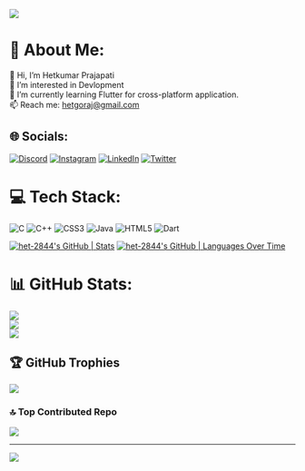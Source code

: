 ![](https://quotes-github-readme.vercel.app/api?type=horizontal&theme=light)


# 💫 About Me:
👋 Hi, I’m Hetkumar Prajapati<br>👀 I’m interested in Devlopment<br>🌱 I’m currently learning Flutter for cross-platform application.<br>📫 Reach me: hetgoraj@gmail.com


## 🌐 Socials:
[![Discord](https://img.shields.io/badge/Discord-%237289DA.svg?logo=discord&logoColor=white)](https://discord.gg/het2333#5118) [![Instagram](https://img.shields.io/badge/Instagram-%23E4405F.svg?logo=Instagram&logoColor=white)](https://www.instagram.com/het226/) [![LinkedIn](https://img.shields.io/badge/LinkedIn-%230077B5.svg?logo=linkedin&logoColor=white)](https://www.linkedin.com/in/hetkumar-prajapati/) [![Twitter](https://img.shields.io/badge/Twitter-%231DA1F2.svg?logo=Twitter&logoColor=white)](https://twitter.com/HetkumarPr97061) 

# 💻 Tech Stack:
![C](https://img.shields.io/badge/c-%2300599C.svg?style=for-the-badge&logo=c&logoColor=white) ![C++](https://img.shields.io/badge/c++-%2300599C.svg?style=for-the-badge&logo=c%2B%2B&logoColor=white) ![CSS3](https://img.shields.io/badge/css3-%231572B6.svg?style=for-the-badge&logo=css3&logoColor=white) ![Java](https://img.shields.io/badge/java-%23ED8B00.svg?style=for-the-badge&logo=java&logoColor=white) ![HTML5](https://img.shields.io/badge/html5-%23E34F26.svg?style=for-the-badge&logo=html5&logoColor=white) ![Dart](https://img.shields.io/badge/dart-%23ED8B00.svg?style=for-the-badge&logo=dart&logoColor=white)

[![het-2844's GitHub | Stats](https://stats.quine.sh/het-2844/github?theme=dark)](https://quine.sh?utm_source=widgets&utm_campaign=het-2844)
[![het-2844's GitHub | Languages Over Time](https://stats.quine.sh/het-2844/languages-over-time?theme=dark)](https://quine.sh?utm_source=widgets&utm_campaign=het-2844)

# 📊 GitHub Stats:
![](https://github-readme-stats.vercel.app/api?username=prajapatihet&theme=default&hide_border=false&include_all_commits=true&count_private=true)<br/>
![](https://github-readme-streak-stats.herokuapp.com/?user=prajapatihet&theme=default&hide_border=false)<br/>
![](https://github-readme-stats.vercel.app/api/top-langs/?username=prajapatihet&theme=default&hide_border=false&include_all_commits=true&count_private=true&layout=compact)

## 🏆 GitHub Trophies
![](https://github-profile-trophy.vercel.app/?username=prajapatihet&theme=darkhub&no-frame=true&no-bg=false&margin-w=4)

### 🔝 Top Contributed Repo
![](https://github-contributor-stats.vercel.app/api?username=prajapatihet&limit=5&theme=discord&combine_all_yearly_contributions=true)

---
[![](https://visitcount.itsvg.in/api?id=prajapatihet&label=Profile%20Views&pretty=true)](https://visitcount.itsvg.in)

